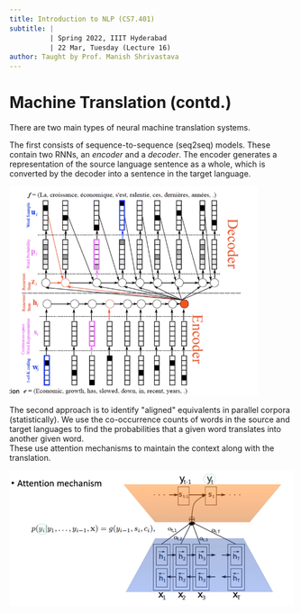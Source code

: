 ```yaml
---
title: Introduction to NLP (CS7.401)
subtitle: |
          | Spring 2022, IIIT Hyderabad
          | 22 Mar, Tuesday (Lecture 16)
author: Taught by Prof. Manish Shrivastava
---
```


# Machine Translation (contd.)
There are two main types of neural machine translation systems.  

The first consists of sequence-to-sequence (seq2seq) models. These contain two RNNs, an *encoder* and a *decoder*. The encoder generates a representation of the source language sentence as a whole, which is converted by the decoder into a sentence in the target language.

![seq2seq Machine Translation](seq.png)

The second approach is to identify "aligned" equivalents in parallel corpora (statistically). We use the co-occurrence counts of words in the source and target languages to find the probabilities that a given word translates into another given word.  
These use attention mechanisms to maintain the context along with the translation.

![Attention Mechanism with BiLSTMs](att.png)